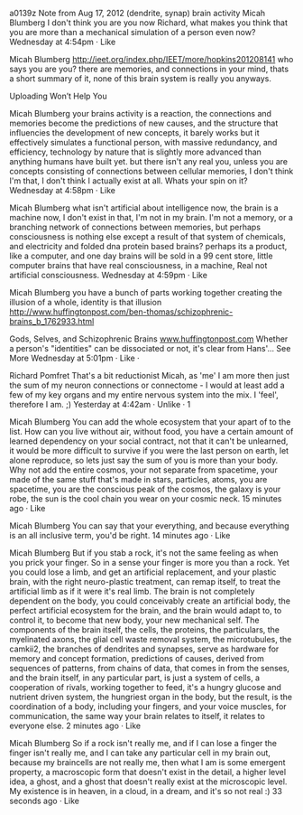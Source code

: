 a0139z
Note from Aug 17, 2012
(dendrite, synap) brain activity
Micah Blumberg I don't think you are you now Richard, what makes you think that you are more than a mechanical simulation of a person even now?
Wednesday at 4:54pm · Like

Micah Blumberg http://ieet.org/index.php/IEET/more/hopkins201208141 who says you are you? there are memories, and connections in your mind, thats a short summary of it, none of this brain system is really you anyways.

Uploading Won’t Help You

Micah Blumberg your brains activity is a reaction, the connections and memories become the predictions of new causes, and the structure that influencies the development of new concepts, it barely works but it effectively simulates a functional person, with massive redundancy, and efficiency, technology by nature that is slightly more advanced than anything humans have built yet. but there isn't any real you, unless you are concepts consisting of connections between cellular memories, I don't think I'm that, I don't think I actually exist at all. Whats your spin on it?
Wednesday at 4:58pm · Like

Micah Blumberg what isn't artificial about intelligence now, the brain is a machine now, I don't exist in that, I'm not in my brain. I'm not a memory, or a branching network of connections between memories, but perhaps consciousness is nothing else except a result of that system of chemicals, and electricity and folded dna protein based brains? perhaps its a product, like a computer, and one day brains will be sold in a 99 cent store, little computer brains that have real consciousness, in a machine, Real not artificial consciousness.
Wednesday at 4:59pm · Like

Micah Blumberg you have a bunch of parts working together creating the illusion of a whole, identity is that illusion http://www.huffingtonpost.com/ben-thomas/schizophrenic-brains_b_1762933.html

Gods, Selves, and Schizophrenic Brains
www.huffingtonpost.com
Whether a person's "identities" can be dissociated or not, it's clear from Hans'...
See More
Wednesday at 5:01pm · Like · 

Richard Pomfret That's a bit reductionist Micah, as 'me' I am more then just the sum of my neuron connections or connectome - I would at least add a few of my key organs and my entire nervous system into the mix. I 'feel', therefore I am. ;)
Yesterday at 4:42am · Unlike · 1

Micah Blumberg You can add the whole ecosystem that your apart of to the list. How can you live without air, without food, you have a certain amount of learned dependency on your social contract, not that it can't be unlearned, it would be more difficult to survive if you were the last person on earth, let alone reproduce, so lets just say the sum of you is more than your body. Why not add the entire cosmos, your not separate from spacetime, your made of the same stuff that's made in stars, particles, atoms, you are spacetime, you are the conscious peak of the cosmos, the galaxy is your robe, the sun is the cool chain you wear on your cosmic neck.
15 minutes ago · Like

Micah Blumberg You can say that your everything, and because everything is an all inclusive term, you'd be right.
14 minutes ago · Like

Micah Blumberg But if you stab a rock, it's not the same feeling as when you prick your finger. So in a sense your finger is more you than a rock. Yet you could lose a limb, and get an artificial replacement, and your plastic brain, with the right neuro-plastic treatment, can remap itself, to treat the artificial limb as if it were it's real limb. The brain is not completely dependent on the body, you could conceivably create an artificial body, the perfect artificial ecosystem for the brain, and the brain would adapt to, to control it, to become that new body, your new mechanical self. The components of the brain itself, the cells, the proteins, the particulars, the myelinated axons, the glial cell waste removal system, the microtubules, the camkii2, the branches of dendrites and synapses, serve as hardware for memory and concept formation, predictions of causes, derived from sequences of patterns, from chains of data, that comes in from the senses, and the brain itself, in any particular part, is just a system of cells, a cooperation of rivals, working together to feed, it's a hungry glucose and nutrient driven system, the hungriest organ in the body, but the result, is the coordination of a body, including your fingers, and your voice muscles, for communication, the same way your brain relates to itself, it relates to everyone else.
2 minutes ago · Like

Micah Blumberg So if a rock isn't really me, and if I can lose a finger the finger isn't really me, and I can take any particular cell in my brain out, because my braincells are not really me, then what I am is some emergent property, a macroscopic form that doesn't exist in the detail, a higher level idea, a ghost, and a ghost that doesn't really exist at the microscopic level. My existence is in heaven, in a cloud, in a dream, and it's so not real :)
33 seconds ago · Like 
